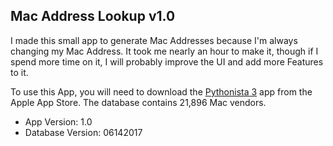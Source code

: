 ## Mac Address Lookup v1.0

I made this small app to generate Mac Addresses because I'm always changing my Mac Address. It took me nearly an hour to make it, though if I spend more time on it, I will probably improve the UI and add more Features to it.

To use this App, you will need to download the [Pythonista 3](https://itunes.apple.com/us/app/pythonista-3/id1085978097?mt=8 "Pythonista 3") app from the Apple App Store.
The database contains 21,896 Mac vendors. 


- App Version: 1.0
- Database Version: 06142017
